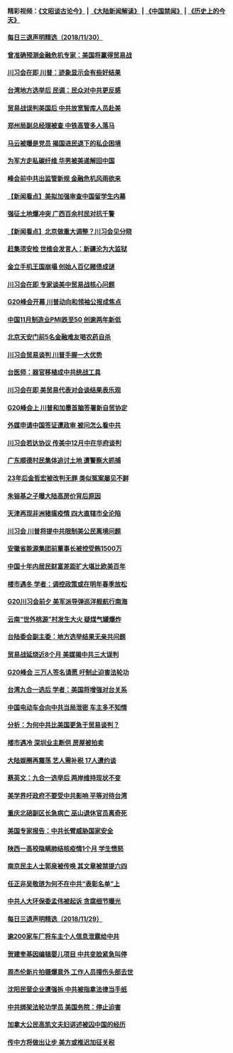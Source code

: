 #### 精彩视频：[《文昭谈古论今》](https://github.com/gfw-breaker/wenzhao/blob/master/README.md?t=12010332) | [《大陆新闻解读》](https://github.com/gfw-breaker/ntdtv-comedy/blob/master/README.md?t=12010332) | [《中国禁闻》](https://github.com/gfw-breaker/ntdtv-news/blob/master/README.md?t=12010332) | [《历史上的今天》](https://github.com/gfw-breaker/today-in-history/blob/master/README.md?t=12010332) 


#### [每日三退声明精选（2018/11/30）](../pages/nsc413/n10884924.md?t=12010332) 

#### [曾准确预测金融危机专家：美国将赢得贸易战](../pages/nsc413/n10884588.md?t=12010332) 

#### [川习会在即 川普：迹象显示会有些好结果](../pages/nsc413/n10884381.md?t=12010332) 

#### [台湾地方选举后 民调：民众对中共更反感](../pages/nsc413/n10884397.md?t=12010332) 

#### [贸易战误判美国后 中共放宽智库人员赴美](../pages/nsc413/n10883875.md?t=12010332) 

#### [郑州局副总经理被查 中铁高管多人落马](../pages/nsc413/n10884586.md?t=12010332) 

#### [马云被曝是党员 揭国进民退下的私企困境](../pages/nsc413/n10884354.md?t=12010332) 

#### [为军方走私碳纤维 华男被美递解回中国](../pages/nsc413/n10884519.md?t=12010332) 

#### [峰会前中共出监管新规 金融危机风雨欲来](../pages/nsc413/n10882822.md?t=12010332) 

#### [【新闻看点】美拟加强审查中国留学生内幕](../pages/nsc413/n10884162.md?t=12010332) 

#### [强征土地爆冲突 广西百余村民对抗千警](../pages/nsc413/n10884503.md?t=12010332) 

#### [【新闻看点】北京做重大调整？川习会见分晓](../pages/nsc413/n10884055.md?t=12010332) 

#### [赶集须安检 世维会发言人：新疆沦为大监狱](../pages/nsc413/n10884334.md?t=12010332) 

#### [金立手机王国崩塌 创始人百亿赌债成谜](../pages/nsc413/n10884409.md?t=12010332) 

#### [川习会在即 专家谈美中贸易战核心问题](../pages/nsc413/n10884287.md?t=12010332) 

#### [G20峰会开幕 川普动向和领袖公报成焦点](../pages/nsc413/n10884060.md?t=12010332) 

#### [中国11月制造业PMI跌至50 创逾两年新低](../pages/nsc413/n10884109.md?t=12010332) 

#### [北京天安门前5名金融难友喝农药自杀](../pages/nsc413/n10884179.md?t=12010332) 

#### [川习会贸易谈判 川普手握一大优势](../pages/nsc413/n10884168.md?t=12010332) 

#### [台医师：器官移植成中共统战工具](../pages/nsc413/n10883707.md?t=12010332) 

#### [川习会在即 美贸易代表对会谈结果表乐观](../pages/nsc413/n10884015.md?t=12010332) 

#### [G20峰会上 川普和加墨首脑签署新自贸协定](../pages/nsc413/n10883937.md?t=12010332) 

#### [外媒申请中国签证遭政审 被问怎么看中共](../pages/nsc413/n10883688.md?t=12010332) 

#### [川习会若达协议 传美中12月中在华府谈判](../pages/nsc413/n10883914.md?t=12010332) 

#### [广东顺德村民集体追讨土地 遭警察大抓捕](../pages/nsc413/n10883477.md?t=12010332) 

#### [23年后金哲宏被改判无罪 类似冤案屡见不鲜](../pages/nsc413/n10883188.md?t=12010332) 


#### [朱镕基之子曝大陆高房价背后原因](../pages/nsc413/n10883494.md?t=12010332) 

#### [天津再现非洲猪瘟疫情 四大直辖市全沦陷](../pages/nsc413/n10883534.md?t=12010332) 

#### [川习会 川普将提中共限制美公民离境问题](../pages/nsc413/n10883635.md?t=12010332) 

#### [安徽省能源集团前董事长被控受贿1500万](../pages/nsc413/n10883387.md?t=12010332) 

#### [中国十年内居民财富差距扩大堪比欧美百年](../pages/nsc413/n10883020.md?t=12010332) 

#### [楼市遇冬 学者：调控政策或在明年春季放松](../pages/nsc413/n10883070.md?t=12010332) 

#### [G20川习会前夕 美军派导弹巡洋舰航行南海](../pages/nsc413/n10883306.md?t=12010332) 

#### [云南“世外桃源”村发生大火 疑煤气罐爆炸](../pages/nsc413/n10882982.md?t=12010332) 

#### [台陆委会副主委：地方选举结果无亲共问题](../pages/nsc413/n10883142.md?t=12010332) 

#### [贸易战延烧近8个月 美媒揭中共三大误判](../pages/nsc413/n10883072.md?t=12010332) 

#### [G20峰会 三万人签名请愿 吁制止迫害法轮功](../pages/nsc413/n10881913.md?t=12010332) 

#### [台湾九合一选后 学者：美国将增强对台关系](../pages/nsc413/n10882968.md?t=12010332) 

#### [中国电动车会向中共当局泄密 车主多不知情](../pages/nsc413/n10883037.md?t=12010332) 

#### [分析：为何中共比美国更急于贸易谈判？](../pages/nsc413/n10882299.md?t=12010332) 

#### [楼市遇冷 深圳业主断供 房屋被拍卖](../pages/nsc413/n10882878.md?t=12010332) 

#### [大陆娱圈再震荡 艺人需补税 17人遭约谈](../pages/nsc413/n10882428.md?t=12010332) 

#### [蔡英文：九合一选举后 两岸维持现状不变](../pages/nsc413/n10882683.md?t=12010332) 

#### [美学界吁政府不要受中共影响 平等对待台湾](../pages/nsc413/n10882760.md?t=12010332) 

#### [重庆北碚副区长急病亡 巫山退休官员离奇死](../pages/nsc413/n10882481.md?t=12010332) 

#### [美国专家报告：中共长臂威胁国家安全](../pages/nsc413/n10882227.md?t=12010332) 

#### [陕西一高校隐瞒肺结核疫情1个月 学生愤怒](../pages/nsc413/n10882671.md?t=12010332) 

#### [南京民主人士郭泉被传唤 其文章被禁提六四](../pages/nsc413/n10882707.md?t=12010332) 

#### [任正非吴敬琏为何不在中共“表彰名单”上](../pages/nsc413/n10882411.md?t=12010332) 

#### [中共人大环保委孟伟被起诉 贪腐细节曝光](../pages/nsc413/n10880264.md?t=12010332) 

#### [每日三退声明精选（2018/11/29）](../pages/nsc413/n10882713.md?t=12010332) 

#### [逾200家车厂将车主个人信息泄露给中共](../pages/nsc413/n10881972.md?t=12010332) 

#### [贺建奎基因编辑婴儿项目 中共变脸紧急叫停](../pages/nsc413/n10882122.md?t=12010332) 

#### [周杰伦新片拍摄爆意外 工作人员撞伤头部去世](../pages/nsc413/n10881958.md?t=12010332) 

#### [沈阳民营企业遭强拆 中共被指拿法律当手纸](../pages/nsc413/n10881846.md?t=12010332) 

#### [中共绑架法轮功学员 美国务院：停止迫害](../pages/nsc413/n10882266.md?t=12010332) 

#### [加拿大公民高凯文夫妇讲述被囚中国的经历](../pages/nsc413/n10882158.md?t=12010332) 

#### [传中方将做出让步 美方或推迟加征关税](../pages/nsc413/n10882253.md?t=12010332) 

